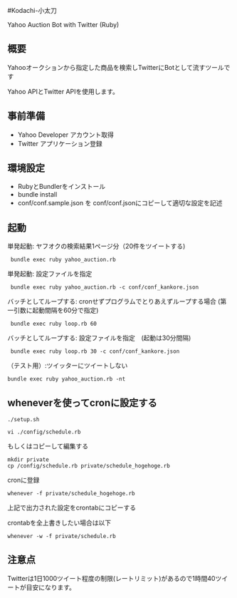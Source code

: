 #Kodachi-小太刀

Yahoo Auction Bot with Twitter (Ruby)

## 概要
Yahooオークションから指定した商品を検索しTwitterにBotとして流すツールです

Yahoo APIとTwitter APIを使用します。


## 事前準備
 - Yahoo Developer アカウント取得
 - Twitter アプリケーション登録

## 環境設定
 - RubyとBundlerをインストール
 - bundle install
 - conf/conf.sample.json を conf/conf.jsonにコピーして適切な設定を記述

## 起動

単発起動: ヤフオクの検索結果1ページ分（20件をツイートする) 

```
 bundle exec ruby yahoo_auction.rb
```

単発起動: 設定ファイルを指定

```
 bundle exec ruby yahoo_auction.rb -c conf/conf_kankore.json
```

バッチとしてループする: cronせずプログラムでとりあえずループする場合 (第一引数に起動間隔を60分で指定)

```
 bundle exec ruby loop.rb 60
```

バッチとしてループする: 設定ファイルを指定　(起動は30分間隔)

```
 bundle exec ruby loop.rb 30 -c conf/conf_kankore.json
```

（テスト用）:ツイッターにツイートしない

```
bundle exec ruby yahoo_auction.rb -nt
```

## wheneverを使ってcronに設定する

```
./setup.sh
```

```
vi ./config/schedule.rb
```

もしくはコピーして編集する

```
mkdir private
cp /config/schedule.rb private/schedule_hogehoge.rb
```

cronに登録

```
whenever -f private/schedule_hogehoge.rb
```

上記で出力された設定をcrontabにコピーする

crontabを全上書きしたい場合は以下

```
whenever -w -f private/schedule.rb 
```


## 注意点

Twitterは1日1000ツイート程度の制限(レートリミット)があるので1時間40ツイートが目安になります。

